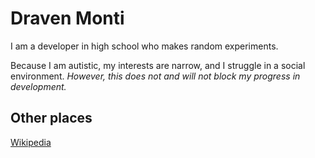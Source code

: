 # Draven Monti
I am a developer in high school who makes random experiments.

Because I am autistic, my interests are narrow, and I struggle in a social environment. *However, this does not and will not block my progress in development.*

## Other places
[Wikipedia](https://en.wikipedia.org/wiki/User:Draven_Monti)
